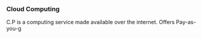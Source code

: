 ### Cloud Computing 
C.P is a computing service made available over the internet. 
Offers Pay-as-you-g